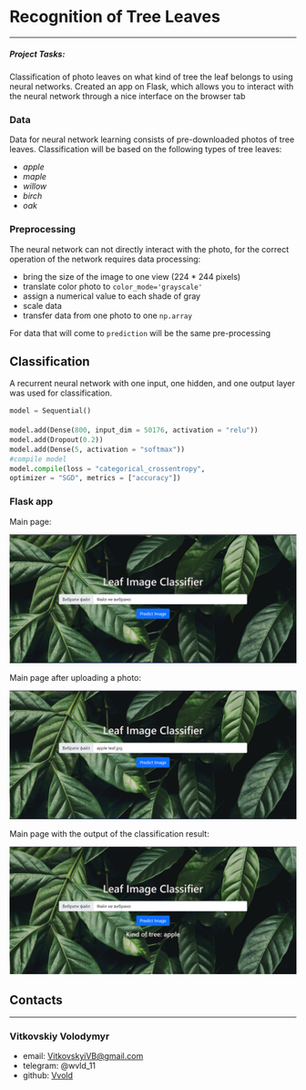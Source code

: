 # Recognition of Tree Leaves
____

##### Project Tasks:
Classification of photo leaves on what kind of tree the leaf belongs to using neural networks.
Created an app on Flask, which allows you to interact with the neural network through a nice interface on the browser tab

### Data
Data for neural network learning consists of pre-downloaded photos of tree leaves. Classification will be based on the
following types of tree leaves:
- *apple*
- *maple*
- *willow*
- *birch*
- *oak*


### Preprocessing
The neural network can not directly interact with the photo, for the correct operation of the network requires data processing:
- bring the size of the image to one view (224 * 244 pixels)
- translate color photo to `color_mode='grayscale'`
- assign a numerical value to each shade of gray
- scale data
- transfer data from one photo to one `np.array`

For data that will come to `prediction` will be the same pre-processing
## Classification
A recurrent neural network with one input, one hidden, and one output layer was used for classification.
``` python
model = Sequential()

model.add(Dense(800, input_dim = 50176, activation = "relu"))
model.add(Dropout(0.2))
model.add(Dense(5, activation = "softmax"))
#compile model
model.compile(loss = "categorical_crossentropy",
optimizer = "SGD", metrics = ["accuracy"])

```

### Flask app
Main page:

<img src = "https://github.com/Vvold/Recognition-of-Tree-Leaves/blob/master/result_of_work_img/2022-03-05%20223630.png" alt = "main page">

Main page after uploading a photo:

<img src = "https://github.com/Vvold/Recognition-of-Tree-Leaves/blob/master/result_of_work_img/2022-03-05%20224016.png" alt = "download photo">

Main page with the output of the classification result:

<img src = "https://github.com/Vvold/Recognition-of-Tree-Leaves/blob/master/result_of_work_img/2022-03-05%20224039.png" alt = "prediction">

## Contacts

---
### Vitkovskiy Volodymyr
- email: VitkovskyiVB@gmail.com
- telegram: @wvld_11
- github: [Vvold](https://github.com/Vvold)
